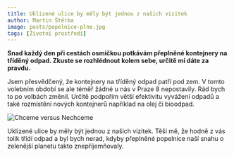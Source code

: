 ```yaml
---
title: Uklizené ulice by měly být jednou z našich vizitek
author: Martin Štěrba
image: posts/popelnice-plne.jpg
tags: [Životní prostředí]
---
```


**Snad každý den při cestách osmičkou potkávám přeplněné kontejnery na tříděný odpad. Zkuste se rozhlédnout kolem sebe, určitě mi dáte za pravdu.** 

Jsem přesvědčený, že kontejnery na tříděný odpad patří pod zem. V tomto volebním období se ale téměř žádné u nás v Praze 8 nepostavily. Rád bych to po volbách změnil. Určitě podpořím větší efektivitu vyvážení odpadů a také rozmístění nových kontejnerů například na olej či bioodpad.  

![Chceme versus Nechceme](http://praha8.pirati.cz/assets/img/posts/popelnice-post.png)

Uklizené ulice by měly být jednou z našich vizitek. Těší mě, že hodně z vás tolik třídí odpad a byl bych nerad, kdyby přeplněné popelnice naší snahu o zelenější planetu takto znepříjemňovaly.

